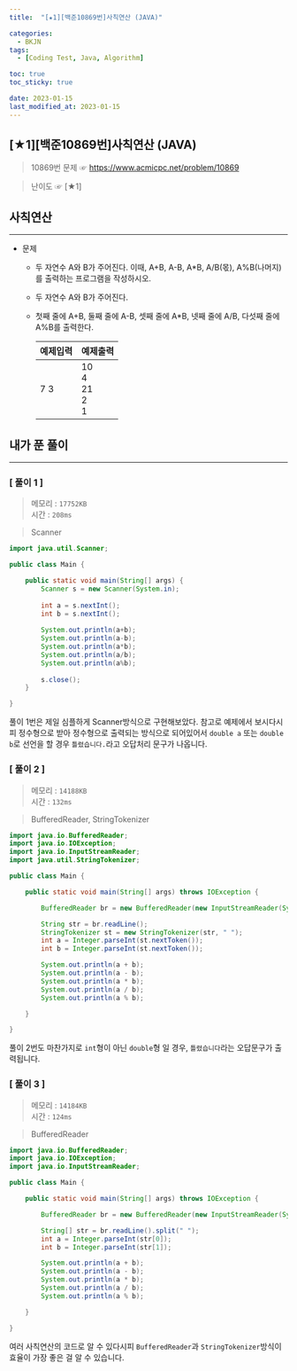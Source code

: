 ```yaml
---
title:  "[★1][백준10869번]사칙연산 (JAVA)" 

categories:
  - BKJN
tags:
  - [Coding Test, Java, Algorithm]

toc: true
toc_sticky: true

date: 2023-01-15
last_modified_at: 2023-01-15
---
```

[★1][백준10869번]사칙연산 (JAVA)
----
> 10869번 문제 ☞ <https://www.acmicpc.net/problem/10869>  

> 난이도 ☞ [★1]
  
## 사칙연산 
___  
- 문제
  - 두 자연수 A와 B가 주어진다. 이때, A+B, A-B, A*B, A/B(몫), A%B(나머지)를 출력하는 프로그램을 작성하시오. 
  - 두 자연수 A와 B가 주어진다. 
  - 첫째 줄에 A+B, 둘째 줄에 A-B, 셋째 줄에 A*B, 넷째 줄에 A/B, 다섯째 줄에 A%B를 출력한다.
  
	|예제입력|예제출력|
	|:--|:--|  
	|7 3|10<br>4<br>21<br>2<br>1|

  
## 내가 푼 풀이
___  


### [ 풀이 1 ]  
>메모리 : `17752KB`  
>시간 : `208ms`  

> Scanner  
  
```java
import java.util.Scanner;

public class Main {

	public static void main(String[] args) {
		Scanner s = new Scanner(System.in);
		
		int a = s.nextInt();
		int b = s.nextInt();
		
		System.out.println(a+b);
		System.out.println(a-b);
		System.out.println(a*b);
		System.out.println(a/b);
		System.out.println(a%b);
		
		s.close();
	}

}
```
풀이 1번은 제일 심플하게 Scanner방식으로 구현해보았다. 참고로 예제에서 보시다시피 정수형으로 받아 정수형으로 출력되는 방식으로 되어있어서 `double a` 또는 `double b`로 선언을 할 경우 `틀렸습니다.`라고 오답처리 문구가 나옵니다.
### [ 풀이 2 ]  
>메모리 : `14188KB`  
>시간 : `132ms`  
  
> BufferedReader, StringTokenizer  
  
```java
import java.io.BufferedReader;
import java.io.IOException;
import java.io.InputStreamReader;
import java.util.StringTokenizer;

public class Main {

	public static void main(String[] args) throws IOException {

		BufferedReader br = new BufferedReader(new InputStreamReader(System.in));

		String str = br.readLine();
		StringTokenizer st = new StringTokenizer(str, " ");
		int a = Integer.parseInt(st.nextToken());
		int b = Integer.parseInt(st.nextToken());

		System.out.println(a + b);
		System.out.println(a - b);
		System.out.println(a * b);
		System.out.println(a / b);
		System.out.println(a % b);

	}

}
```
풀이 2번도 마찬가지로 `int`형이 아닌 `double`형 일 경우, `틀렸습니다`라는 오답문구가 출력됩니다.
### [ 풀이 3 ]  
>메모리 : `14184KB`  
>시간 : `124ms`  

>BufferedReader  
  
```java
import java.io.BufferedReader;
import java.io.IOException;
import java.io.InputStreamReader;

public class Main {

	public static void main(String[] args) throws IOException {

		BufferedReader br = new BufferedReader(new InputStreamReader(System.in));

		String[] str = br.readLine().split(" ");
		int a = Integer.parseInt(str[0]);
		int b = Integer.parseInt(str[1]);

		System.out.println(a + b);
		System.out.println(a - b);
		System.out.println(a * b);
		System.out.println(a / b);
		System.out.println(a % b);

	}

}
```
여러 사칙연산의 코드로 알 수 있다시피 `BufferedReader`과 `StringTokenizer`방식이 효율이 가장 좋은 걸 알 수 있습니다.